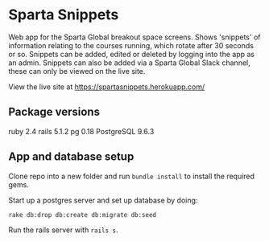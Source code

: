 # Sparta Snippets

Web app for the Sparta Global breakout space screens. Shows 'snippets' of information relating to the courses running, which rotate after 30 seconds or so. Snippets can be added, edited or deleted by logging into the app as an admin. Snippets can also be added via a Sparta Global Slack channel, these can only be viewed on the live site.

View the live site at https://spartasnippets.herokuapp.com/

## Package versions

ruby 2.4
rails 5.1.2
pg 0.18
PostgreSQL 9.6.3

## App and database setup

Clone repo into a new folder and run `bundle install` to install the required gems.

Start up a postgres server and set up database by doing:

`rake db:drop db:create db:migrate db:seed`

Run the rails server with `rails s`.

